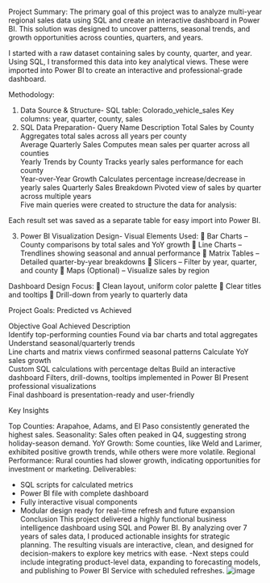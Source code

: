 Project Summary:
The primary goal of this project was to analyze multi-year regional sales data using SQL and create an interactive dashboard in Power BI. This solution was designed to uncover patterns, seasonal trends, and growth opportunities across counties, quarters, and years.

I started with a raw dataset containing sales by county, quarter, and year. Using SQL, I transformed this data into key analytical views. These were imported into Power BI to create an interactive and professional-grade dashboard.

Methodology:
1. Data Source & Structure-
SQL table: Colorado_vehicle_sales
Key columns: year, quarter, county, sales
2. SQL Data Preparation-
Query Name                	Description
Total Sales by County     	Aggregates total sales across all years per county      
Average Quarterly Sales   	Computes mean sales per quarter across all counties     
Yearly Trends by County   	Tracks yearly sales performance for each county         
Year-over-Year Growth     	Calculates percentage increase/decrease in yearly sales
Quarterly Sales Breakdown	Pivoted view of sales by quarter across multiple years  
 Five main queries were created to structure the data for analysis:

Each result set was saved as a separate table for easy import into Power BI.

3. Power BI Visualization Design-
Visual Elements Used:
	Bar Charts – County comparisons by total sales and YoY growth
	Line Charts – Trendlines showing seasonal and annual performance
	Matrix Tables – Detailed quarter-by-year breakdowns
	Slicers – Filter by year, quarter, and county
	Maps (Optional) – Visualize sales by region

Dashboard Design Focus:
	Clean layout, uniform color palette
	Clear titles and tooltips
	Drill-down from yearly to quarterly data

Project Goals: Predicted vs Achieved

Objective    	Goal	Achieved	Description  
Identify top-performing counties     			Found via bar charts and total aggregates                
Understand seasonal/quarterly trends	
	Line charts and matrix views confirmed seasonal patterns
Calculate YoY sales growth         		
Custom SQL calculations with percentage deltas
Build an interactive dashboard			Filters, drill-downs, tooltips implemented in Power BI
Present professional visualizations  	
	Final dashboard is presentation-ready and user-friendly


Key Insights

Top Counties: Arapahoe, Adams, and El Paso consistently generated the highest sales.
Seasonality: Sales often peaked in Q4, suggesting strong holiday-season demand.
YoY Growth: Some counties, like Weld and Larimer, exhibited positive growth trends, while others were more volatile.
Regional Performance: Rural counties had slower growth, indicating opportunities for investment or marketing.
Deliverables:
-	SQL scripts for calculated metrics
-	Power BI file with complete dashboard
-	 Fully interactive visual components
-	Modular design ready for real-time refresh and future expansion
Conclusion
This project delivered a highly functional business intelligence dashboard using SQL and Power BI. By analyzing over 7 years of sales data, I produced actionable insights for strategic planning. The resulting visuals are interactive, clean, and designed for decision-makers to explore key metrics with ease.
-Next steps could include integrating product-level data, expanding to forecasting models, and publishing to Power BI Service with scheduled refreshes.
![image](https://github.com/user-attachments/assets/68ec54e9-56e2-40d3-9ca2-5bed45ad7891)
